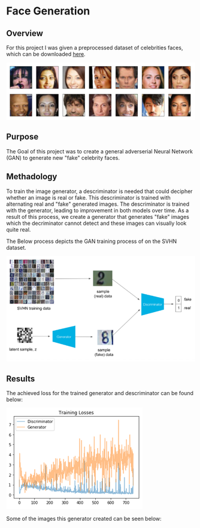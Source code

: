 # Face Generation

## Overview 
For this project I was given a preprocessed dataset of celebrities faces, which can be downloaded [here]("https://s3.amazonaws.com/video.udacity-data.com/topher/2018/November/5be7eb6f_processed-celeba-small/processed-celeba-small.zip").

![](images/image1.png)

## Purpose
The Goal of this project was to create a general adverserial Neural Network (GAN) to generate new "fake" celebrity faces.

## Methadology
To train the image generator, a descriminator is needed that could decipher whether an image is real or fake. This descriminator is trained with alternating real and "fake" generated images. The descriminator is trained with the generator, leading to improvement in both models over time. As a result of this process, we create a generator that generates "fake" images which the decriminator cannot detect and these images can visually look quite real.

The Below process depicts the GAN training process of on the SVHN dataset.

![](images/image2.png)

## Results 
The achieved loss for the trained generator and descriminator can be found below:

![](images/image3.png)

Some of the images this generator created can be seen below: